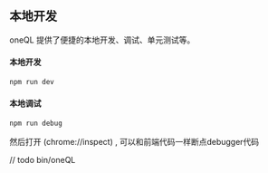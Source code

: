 本地开发
------

<p>oneQL 提供了便捷的本地开发、调试、单元测试等。</p>


#### 本地开发
```sh
npm run dev
```


#### 本地调试
```sh
npm run debug
```
<p>然后打开 (chrome://inspect) , 可以和前端代码一样断点debugger代码</p>

// todo bin/oneQL